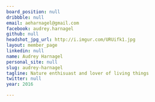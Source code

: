 ```yaml
---
board_position: null
dribbble: null
email: aeharnagel@gmail.com
facebook: audrey.harnagel
github: null
headshot_jpg_url: http://i.imgur.com/URUifk1.jpg
layout: member_page
linkedin: null
name: Audrey Harnagel
personal_site: null
slug: audrey-harnagel
tagline: Nature enthisuast and lover of living things
twitter: null
year: 2016

---
```

